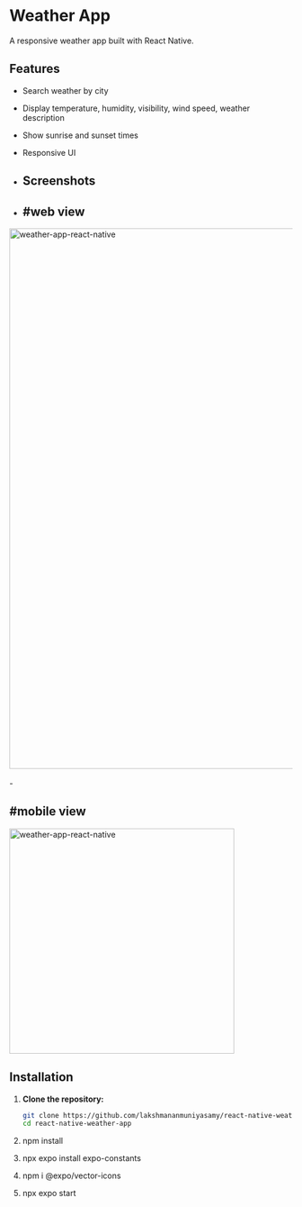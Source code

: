 # Weather App

A responsive weather app built with React Native.


## Features

- Search weather by city
- Display temperature, humidity, visibility, wind speed, weather description
- Show sunrise and sunset times
- Responsive UI

- ## Screenshots
  
- <h2>#web view</h1>
<img width="960" alt="weather-app-react-native" src="https://github.com/lakshmananmuniyasamy/react-native-weather-app/assets/146319047/b22fc4bd-f104-4408-8c49-565648e19ad3">
</br></br>
- <h2>#mobile view</h2>
<img width="400" alt="weather-app-react-native" src="https://github.com/lakshmananmuniyasamy/react-native-weather-app/assets/146319047/3b3c795d-6b51-4119-8098-11703a82869d">

## Installation

1. **Clone the repository:**

   ```bash
   git clone https://github.com/lakshmananmuniyasamy/react-native-weather-app.git
   cd react-native-weather-app
   
2. npm install

3. npx expo install expo-constants

4. npm i @expo/vector-icons

5. npx expo start
